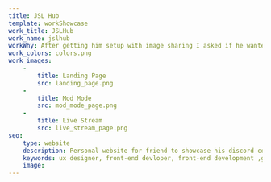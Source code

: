 ```yaml
---
title: JSL Hub
template: workShowcase
work_title: JSLHub
work_name: jslhub
workWhy: After getting him setup with image sharing I asked if he wanted a personal website.  With the limited copywriteing still was able to make a site just for him.
work_colors: colors.png
work_images:
    -
        title: Landing Page
        src: landing_page.png
    -
        title: Mod Mode
        src: mod_mode_page.png
    -
        title: Live Stream
        src: live_stream_page.png
seo:
    type: website
    description: Personal website for friend to showcase his discord community.
    keywords: ux designer, front-end devloper, front-end development ,gamer, streamer, youtuber
    image:
---
```

